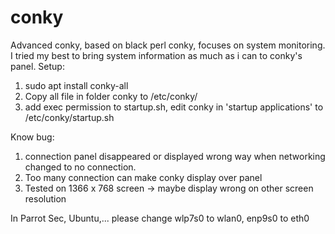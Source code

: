 # conky
Advanced conky, based on black perl conky, focuses on system monitoring.
I tried my best to bring system information as much as i can to conky's panel. 
Setup:
1. sudo apt install conky-all
2. Copy all file in folder conky to /etc/conky/
3. add exec permission to startup.sh, edit conky in 'startup applications' to     /etc/conky/startup.sh

Know bug:
1. connection panel disappeared or displayed wrong way when networking changed to no connection.
2. Too many connection can make conky display over panel
3. Tested on 1366 x 768 screen -> maybe display wrong on other screen resolution

In Parrot Sec, Ubuntu,... please change wlp7s0 to wlan0, enp9s0 to eth0
